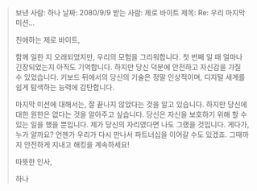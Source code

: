 > 보낸 사람: 하나
> 날짜: 2080/9/9
> 받는 사람: 제로 바이트
> 제목: Re: 우리 마지막 미션...
>
> 친애하는 제로 바이트,
>
> 함께 일한 지 오래되었지만, 우리의 모험을 그리워합니다. 첫 번째 일 때 얼마나 긴장되었는지 아직도 기억합니다. 하지만 당신 덕분에 안전하고 자신감을 가질 수 있었습니다. 키보드 뒤에서의 당신의 기술은 정말 인상적이며, 디지털 세계를 쉽게 탐색하는 능력에 감탄합니다.
>
> 마지막 미션에 대해서는, 잘 끝나지 않았다는 것을 알고 있습니다. 하지만 당신에 대한 원한은 없다는 것을 알아주고 싶습니다. 당신은 자신을 보호하기 위해 할 수 있는 일을 했을 뿐입니다. 제가 당신의 자리였다면 나도 그랬을 것입니다. 게다가, 누가 알까요? 언젠가 우리가 다시 만나서 파트너십을 이어갈 수도 있겠죠. 그때까지 안전하게 지내고 해킹을 계속하세요!
>
> 따뜻한 인사,
>
> 하나
